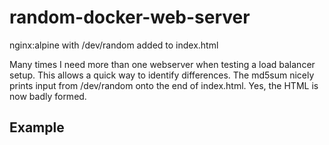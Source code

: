 # random-docker-web-server
nginx:alpine with /dev/random added to index.html

Many times I need more than one webserver when testing a load balancer setup.  This allows a quick way to identify differences.  The md5sum nicely prints input 
from /dev/random onto the end of index.html.  Yes, the HTML is now badly formed. 

## Example



